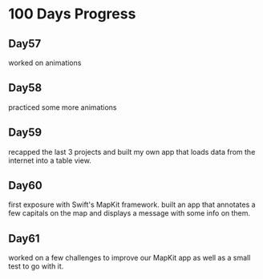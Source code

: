 # 100 Days Progress

## Day57
worked on animations


## Day58
practiced some more animations


## Day59
recapped the last 3 projects and built my own app that loads data from the internet into a table view.


## Day60
first exposure with Swift's MapKit framework. built an app that annotates a few capitals on the map and displays a message with some info on them.


## Day61
worked on a few challenges to improve our MapKit app as well as a small test to go with it.
